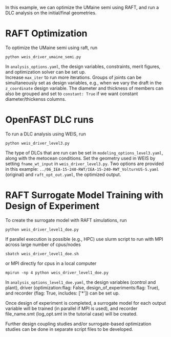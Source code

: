 In this example, we can optimize the UMaine semi using RAFT, and run a DLC analysis on the initial/final geometries.

# RAFT Optimization
To optimize the UMaine semi using raft, run
 ```
 python weis_driver_umaine_semi.py
 ```
 
 In `analysis_options.yaml`, the design variables, constraints, merit figures, and optimization solver can be set up.  
 Increase `max_iter` to run more iterations.
 Groups of joints can be simultaneously set as design variables, e.g., when we vary the draft in the `z_coordinate` design variable.
 The diameter and thickness of members can also be grouped and set to `constant: True` if we want constant diameter/thickenss columns.
 
 # OpenFAST DLC runs
 To run a DLC analysis using WEIS, run
  ```
 python weis_driver_level3.py
  ```
  
 The type of DLCs that are run can be set in `modeling_options_level3.yaml`, along with the metocean conditions.
 Set the geometry used in WEIS by setting `fname_wt_input` in `weis_driver_level3.py`. 
 Two options are provided in this example: `../06_IEA-15-240-RWT/IEA-15-240-RWT_VolturnUS-S.yaml` (original) and `raft_opt_out.yaml`, the optimized output.

 
# RAFT Surrogate Model Training with Design of Experiment
To create the surrogate model with RAFT simulations, run
 ```
 python weis_driver_level1_doe.py
 ```
 If parallel execution is possible (e.g., HPC) use slurm script to run with MPI across large number of cpus/nodes
 ```
 sbatch weis_driver_level1_doe.sh
 ```
 or MPI directly for cpus in a local computer
 ```
 mpirun -np 4 python weis_driver_level1_doe.py
 ```

 In `analysis_options_level1_doe.yaml`, the design variables (control and plant), driver (optimization:flag: False, design_of_experiments:flag: True), and recorder (flag: True, includes: ['*']) can be set up.
 
 Once design of experiment is completed, a surrogate model for each output variable will be trained (in parallel if MPI is used), and recorder file_name.smt (log_opt.smt in the tutorial case) will be created.

 Further design coupling studies and/or surrogate-based optimization studies can be done in separate script files to be developed.
 
